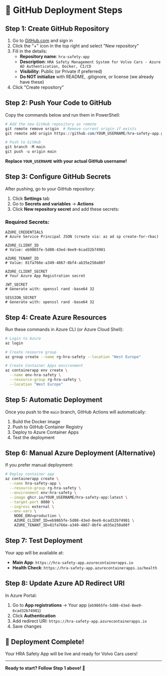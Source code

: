 # 🚀 GitHub Deployment Steps

## Step 1: Create GitHub Repository

1. Go to [GitHub.com](https://github.com) and sign in
2. Click the "+" icon in the top right and select "New repository"
3. Fill in the details:
   - **Repository name**: `hra-safety-app`
   - **Description**: `HRA Safety Management System for Volvo Cars - Azure AD Authentication, Docker, CI/CD`
   - **Visibility**: Public (or Private if preferred)
   - **Do NOT initialize** with README, .gitignore, or license (we already have these)
4. Click "Create repository"

## Step 2: Push Your Code to GitHub

Copy the commands below and run them in PowerShell:

```powershell
# Add the new GitHub repository as remote
git remote remove origin  # Remove current origin if exists
git remote add origin https://github.com/YOUR_USERNAME/hra-safety-app.git

# Push to GitHub
git branch -M main
git push -u origin main
```

**Replace `YOUR_USERNAME` with your actual GitHub username!**

## Step 3: Configure GitHub Secrets

After pushing, go to your GitHub repository:

1. Click **Settings** tab
2. Go to **Secrets and variables** → **Actions**
3. Click **New repository secret** and add these secrets:

### Required Secrets:
```
AZURE_CREDENTIALS
# Azure Service Principal JSON (create via: az ad sp create-for-rbac)

AZURE_CLIENT_ID
# Value: eb9865fe-5d08-43ed-8ee9-6cad32b74981

AZURE_TENANT_ID  
# Value: 81fa766e-a349-4867-8bf4-ab35e250a08f

AZURE_CLIENT_SECRET
# Your Azure App Registration secret

JWT_SECRET
# Generate with: openssl rand -base64 32

SESSION_SECRET
# Generate with: openssl rand -base64 32
```

## Step 4: Create Azure Resources

Run these commands in Azure CLI (or Azure Cloud Shell):

```bash
# Login to Azure
az login

# Create resource group
az group create --name rg-hra-safety --location "West Europe"

# Create Container Apps environment
az containerapp env create \
  --name env-hra-safety \
  --resource-group rg-hra-safety \
  --location "West Europe"
```

## Step 5: Automatic Deployment

Once you push to the `main` branch, GitHub Actions will automatically:

1. Build the Docker image
2. Push to GitHub Container Registry  
3. Deploy to Azure Container Apps
4. Test the deployment

## Step 6: Manual Azure Deployment (Alternative)

If you prefer manual deployment:

```bash
# Deploy container app
az containerapp create \
  --name hra-safety-app \
  --resource-group rg-hra-safety \
  --environment env-hra-safety \
  --image ghcr.io/YOUR_USERNAME/hra-safety-app:latest \
  --target-port 8080 \
  --ingress external \
  --env-vars \
    NODE_ENV=production \
    AZURE_CLIENT_ID=eb9865fe-5d08-43ed-8ee9-6cad32b74981 \
    AZURE_TENANT_ID=81fa766e-a349-4867-8bf4-ab35e250a08f
```

## Step 7: Test Deployment

Your app will be available at:
- **Main App**: `https://hra-safety-app.azurecontainerapps.io`
- **Health Check**: `https://hra-safety-app.azurecontainerapps.io/health`

## Step 8: Update Azure AD Redirect URI

In Azure Portal:
1. Go to **App registrations** → Your app (`eb9865fe-5d08-43ed-8ee9-6cad32b74981`)
2. Click **Authentication**
3. Add redirect URI: `https://hra-safety-app.azurecontainerapps.io`
4. Save changes

## 🎉 Deployment Complete!

Your HRA Safety App will be live and ready for Volvo Cars users!

---

**Ready to start? Follow Step 1 above! 🚀**